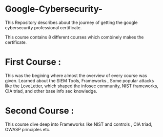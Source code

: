 # Google-Cybersecurity-

This Repository describes about the journey of getting the google cybersecurity professional certificate.

This course contains 8 different courses which combinely makes the certificate.

# First Course :
 This was the begining where almost the overview of every course was given. Learned about the SIEM Tools, Frameworks , Some popular attacks like the LoveLetter, which shaped the infosec community, NIST frameworks, CIA triad, and other base info sec knowledge.

 # Second Course : 
 This course dive deep into Frameworks like NIST and controls , CIA triad, OWASP principles etc.
